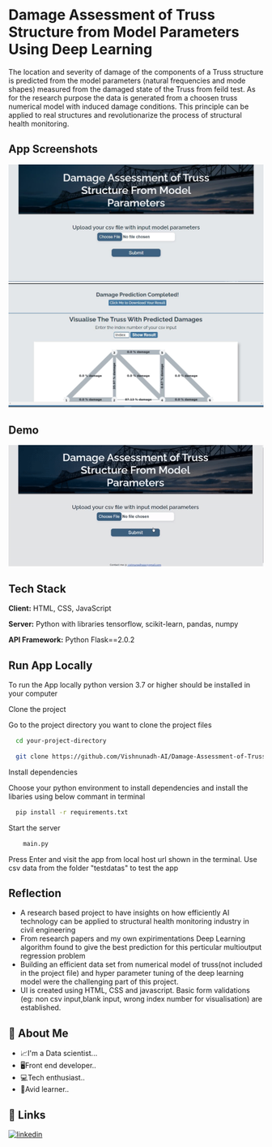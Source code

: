 # Damage Assessment of Truss Structure from Model Parameters Using Deep Learning

The location and severity of damage of the components of a Truss structure is predicted from the model parameters (natural frequencies and mode shapes) measured from the damaged state of the Truss from feild test. As for the research purpose the data is generated from a choosen truss numerical model with induced damage conditions. This principle can be applied to real structures and revolutionarize the process of structural health monitoring.

## App Screenshots

![App screenshot Upload page](static/images/sh1.JPG)
![App screenshot Result page](static/images/sh2.JPG)

## Demo

![App Demo](static/images/demogif.gif)

## Tech Stack

**Client:** HTML, CSS, JavaScript

**Server:** Python with libraries tensorflow, scikit-learn, pandas, numpy

**API Framework:** Python Flask==2.0.2

## Run App Locally

To run the App locally python version 3.7 or higher should be installed in your computer

Clone the project

Go to the project directory you want to clone the project files

```bash
  cd your-project-directory
```

```bash
  git clone https://github.com/Vishnunadh-AI/Damage-Assessment-of-Truss-Structure-Using-Deep-Learning.git
```

Install dependencies

Choose your python environment to install dependencies and install the libaries using below commant in terminal

```bash
  pip install -r requirements.txt
```

Start the server

```bash
    main.py
```

Press Enter and visit the app from local host url shown in the terminal. Use csv data from the folder "testdatas" to test the app

## Reflection

- A research based project to have insights on how efficiently AI technology can be applied to structural health monitoring industry in civil engineering
- From research papers and my own expirimentations Deep Learning algorithm found to give the best prediction for this perticular multioutput regression problem
- Building an efficient data set from numerical model of truss(not included in the project file) and hyper parameter tuning of the deep learning model were the challenging part of this project.
- UI is created using HTML, CSS and javascript. Basic form validations (eg: non csv input,blank input, wrong index number for visualisation) are established.

## 🚀 About Me

- 📈I'm a Data scientist...
- 🖥Front end developer..
- 💻Tech enthusiast..
- 📖Avid learner..

## 🔗 Links

[![linkedin](https://img.shields.io/badge/linkedin-0A66C2?style=for-the-badge&logo=linkedin&logoColor=white)](https://www.linkedin.com/in/vishnunadh/)
